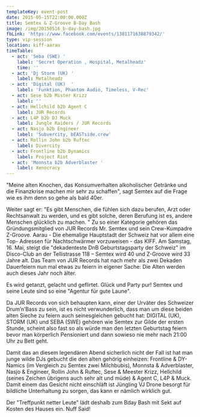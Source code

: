 ```yaml
---
templateKey: event-post
date: 2015-05-15T22:00:00.000Z
title: Semtex & Z-Groove B-Day Bash
image: /img/20150516_b-day-bash.jpg
fbLink: 'https://www.facebook.com/events/1381171638879342/'
type: vip-session
location: kiff-aarau
timeTable:
  - act: 'Seba (SWE) '
    label: 'Secret Operation , Hospital, Metalheadz'
    time: ''
  - act: 'Dj Storm (UK) '
    label: Metalheadz
  - act: 'Digital (UK)  '
    label: 'Funktion, Phantom Audio, Timeless, V-Rec'
  - act: Sese b2b Mister Krizz
    label: ''
  - act: Hellchild b2b Agent C
    label: JUR Records
  - act: L4P b2b DJ Muck
    label: Jungle Raiders / JUR Records
  - act: Nasjo b2b Engineer
    label: 'Subvercity, bEASTside.crew'
  - act: Rollin John b2b Ruftec
    label: Divercity
  - act: Frontline b2b Dynamics
    label: Project Riot
  - act: 'Monnsta b2b Adverblaster '
    label: Xenocracy
---
```

"Meine alten Knochen, das Konsumverhalten alkoholischer Getränke und die Finanzkrise machen mir sehr zu schaffen", sagt Semtex auf die Frage wie es ihm denn so gehe als bald 40er. 

Weiter sagt er: "Es gibt Menschen, die fühlen sich dazu berufen, Arzt oder Rechtsanwalt zu werden, und es gibt solche, deren Berufung ist es, andere Menschen glücklich zu machen. " Zu so einer Kategorie gehören das Gründungsmitglied von JUR Records Mr. Semtex und sein Crew-Kumpadre Z-Groove. Aarau - Die ehemalige Hauptstadt der Schweiz hat vor allem eine Top- Adressen für Nachtschwärmer vorzuweisen - das KIFF. Am Samstag, 16. Mai, steigt die "dekadenteste DnB Geburtstagsparty der Schweiz" im Disco-Club an der Tellistrasse 118 – Semtex wird 40 und Z-Groove wird 33 Jahre alt. Das Team von JUR Records hat nach mehr als zwei Dekaden Dauerfeiern nun mal etwas zu feiern in eigener Sache: Die Alten werden auch dieses Jahr noch älter. 

Es wird getanzt, gelacht und geflirtet. Glück und Party pur! Semtex  und seine Leute sind so eine "Agentur für gute Laune". 

Da JUR Records von sich behaupten kann, einer der Urväter des Schweizer Drum’n’Bass  zu sein, ist es nicht verwunderlich, dass man um diese beiden alten Sieche zu feiern auch seinesgleichen gebucht hat: DIGITAL (UK), STORM (UK) und SEBA (SWE) gehören wie Semtex zur Gilde der ersten Stunde, scheint also fast so als würde man den letzten Geburtstag feiern bevor man körperlich Pensioniert und dann sowieso nie mehr nach 21:00 Uhr zu Bett geht. 

Damit das an diesem legendären Abend sicherlich nicht der Fall ist hat man junge wilde DJs gebucht die den alten gehörig einheizen: Frontline & DY-Namics (im Vergleich zu Semtex zwei Milchbubis), Monnsta & Adverblaster, Nasjo & Engineer, Rollin John & Ruftec, Sese & Meester Krizz, Hellchild (seines Zeichen übrigens auch sehr alt und müde) & Agent C, L4P & Muck. Damit einem das Gesicht nicht einschläft ist Jüngling VJ Drone besorgt für bildliche Unterhaltung zu sorgen, das kann er nämlich wirklich gut. 

Der "Treffpunkt netter Leute" lädt deshalb zum Bday Bash mit Sekt auf Kosten des Hauses ein. Nuff Said!
